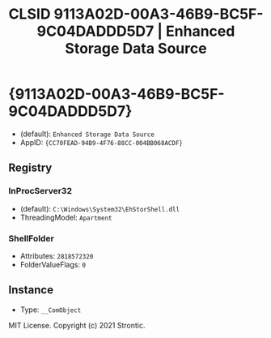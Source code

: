 ﻿---
title: "CLSID 9113A02D-00A3-46B9-BC5F-9C04DADDD5D7 | Enhanced Storage Data Source"
excerpt: What is COM-Object CLSID 9113A02D-00A3-46B9-BC5F-9C04DADDD5D7?
---

# {9113A02D-00A3-46B9-BC5F-9C04DADDD5D7}

* (default): `Enhanced Storage Data Source`
* AppID: `{CC70FEAD-94B9-4F76-88CC-004BB068ACDF}`

## Registry


### InProcServer32

* (default): `C:\Windows\System32\EhStorShell.dll`
* ThreadingModel: `Apartment`

### ShellFolder

* Attributes: `2818572320`
* FolderValueFlags: `0`

## Instance

* Type: `__ComObject`

MIT License. Copyright (c) 2021 Strontic.



